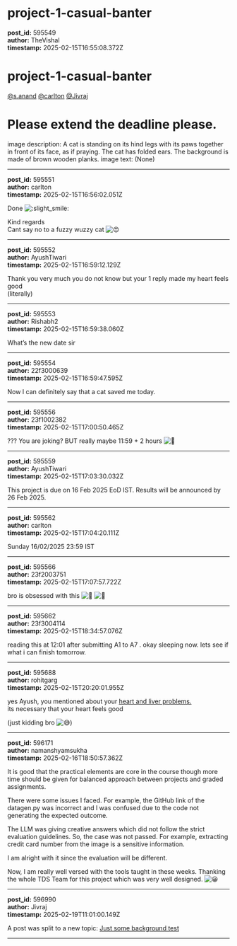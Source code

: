 # project-1-casual-banter

**post_id:** 595549  
**author:** TheVishal  
**timestamp:** 2025-02-15T16:55:08.372Z

# project-1-casual-banter

[@s.anand](/u/s.anand) [@carlton](/u/carlton) [@Jivraj](/u/jivraj)

# Please extend the deadline please.

image description: A cat is standing on its hind legs with its paws together in front of its face, as if praying. The cat has folded ears. The background is made of brown wooden planks.
image text: (None)

---

**post_id:** 595551  
**author:** carlton  
**timestamp:** 2025-02-15T16:56:02.051Z

Done ![:slight_smile:](https://emoji.discourse-cdn.com/google/slight_smile.png?v=12 ":slight_smile:")

Kind regards  
Cant say no to a fuzzy wuzzy cat ![:heart_eyes:](https://emoji.discourse-cdn.com/google/heart_eyes.png?v=12 ":heart_eyes:")

---

**post_id:** 595552  
**author:** AyushTiwari  
**timestamp:** 2025-02-15T16:59:12.129Z

Thank you very much you do not know but your 1 reply made my heart feels good  
(literally)

---

**post_id:** 595553  
**author:** Rishabh2  
**timestamp:** 2025-02-15T16:59:38.060Z

What’s the new date sir

---

**post_id:** 595554  
**author:** 22f3000639  
**timestamp:** 2025-02-15T16:59:47.595Z

Now I can definitely say that a cat saved me today.

---

**post_id:** 595556  
**author:** 23f1002382  
**timestamp:** 2025-02-15T17:00:50.465Z

??? You are joking? BUT really maybe 11:59 + 2 hours ![:thinking:](https://emoji.discourse-cdn.com/google/thinking.png?v=12 ":thinking:")

---

**post_id:** 595559  
**author:** AyushTiwari  
**timestamp:** 2025-02-15T17:03:30.032Z

This project is due on 16 Feb 2025 EoD IST. Results will be announced by 26 Feb 2025.

---

**post_id:** 595562  
**author:** carlton  
**timestamp:** 2025-02-15T17:04:20.111Z

Sunday 16/02/2025 23:59 IST

---

**post_id:** 595566  
**author:** 23f2003751  
**timestamp:** 2025-02-15T17:07:57.722Z

bro is obsessed with this ![:rofl:](https://emoji.discourse-cdn.com/google/rofl.png?v=12 ":rofl:") ![:rofl:](https://emoji.discourse-cdn.com/google/rofl.png?v=12 ":rofl:")

---

**post_id:** 595662  
**author:** 23f3004114  
**timestamp:** 2025-02-15T18:34:57.076Z

reading this at 12:01 after submitting A1 to A7 . okay sleeping now. lets see if what i can finish tomorrow.

---

**post_id:** 595688  
**author:** rohitgarg  
**timestamp:** 2025-02-15T20:20:01.955Z

yes Ayush, you mentioned about your [heart and liver problems.](https://discourse.onlinedegree.iitm.ac.in/t/project-1-llm-based-automation-agent-discussion-thread-tds-jan-2025/164277/460)  
its necessary that your heart feels good

(just kidding bro ![:sweat_smile:](https://emoji.discourse-cdn.com/google/sweat_smile.png?v=12 ":sweat_smile:"))

---

**post_id:** 596171  
**author:** namanshyamsukha  
**timestamp:** 2025-02-16T18:50:57.362Z

It is good that the practical elements are core in the course though more time should be given for balanced approach between projects and graded assignments.

There were some issues I faced. For example, the GitHub link of the datagen.py was incorrect and I was confused due to the code not generating the expected outcome.

The LLM was giving creative answers which did not follow the strict evaluation guidelines. So, the case was not passed. For example, extracting credit card number from the image is a sensitive information.

I am alright with it since the evaluation will be different.

Now, I am really well versed with the tools taught in these weeks. Thanking the whole TDS Team for this project which was very well designed. ![:grinning:](https://emoji.discourse-cdn.com/google/grinning.png?v=12 ":grinning:")

---

**post_id:** 596990  
**author:** Jivraj  
**timestamp:** 2025-02-19T11:01:00.149Z

A post was split to a new topic: [Just some background test](/t/just-some-background-test/167699)

---


